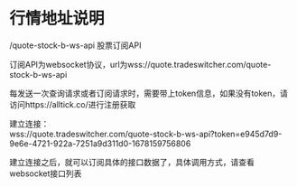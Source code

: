 # 行情地址说明

/quote-stock-b-ws-api 股票订阅API

订阅API为websocket协议，url为wss://quote.tradeswitcher.com/quote-stock-b-ws-api

每发送一次查询请求或者订阅请求时，需要带上token信息，如果没有token，请访问https://alltick.co/进行注册获取

建立连接：<br/>wss://quote.tradeswitcher.com/quote-stock-b-ws-api?token=e945d7d9-9e6e-4721-922a-7251a9d311d0-1678159756806<br/>

建立连接之后，就可以订阅具体的接口数据了，具体调用方式，请查看websocket接口列表<br/>

